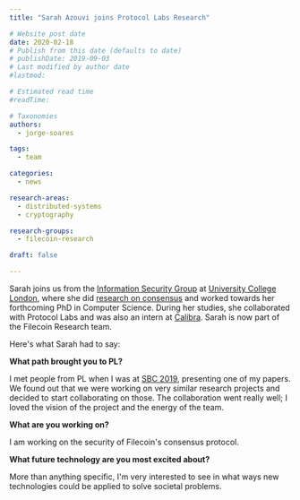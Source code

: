 ```yaml
---
title: "Sarah Azouvi joins Protocol Labs Research"

# Website post date
date: 2020-02-18
# Publish from this date (defaults to date)
# publishDate: 2019-09-03
# Last modified by author date
#lastmod:

# Estimated read time
#readTime:

# Taxonomies
authors:
  - jorge-soares

tags:
  - team

categories:
  - news

research-areas:
  - distributed-systems
  - cryptography

research-groups:
  - filecoin-research

draft: false

---
```


Sarah joins us from the [Information Security Group](http://sec.cs.ucl.ac.uk/home/) at [University College London](http://www.cs.ucl.ac.uk/), where she did [research on consensus](https://scholar.google.co.uk/citations?user=06C63r0AAAAJ&hl=en) and worked towards her forthcoming PhD in Computer Science. During her studies, she collaborated with Protocol Labs and was also an intern at [Calibra](https://www.calibra.com/). Sarah is now part of the Filecoin Research team.

Here's what Sarah had to say:

**What path brought you to PL?**

I met people from PL when I was at [SBC 2019](https://cyber.stanford.edu/sbc19), presenting one of my papers. We found out that we were working on very similar research projects and decided to start collaborating on those. The collaboration went really well; I loved the vision of the project and the energy of the team.

**What are you working on?**

I am working on the security of Filecoin's consensus protocol.

**What future technology are you most excited about?**

More than anything specific, I'm very interested to see in what ways new technologies could be applied to solve societal problems.
